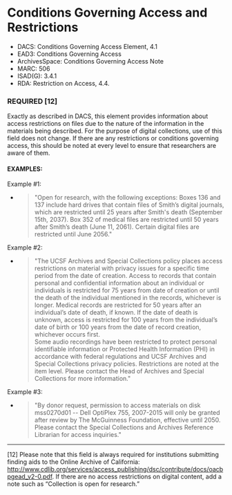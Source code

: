 # Conditions Governing Access and Restrictions

* DACS: Conditions Governing Access Element, 4.1 
* EAD3: Conditions Governing Access <accessrestrict>
* ArchivesSpace: Conditions Governing Access Note
* MARC: 506
* ISAD(G): 3.4.1
* RDA: Restriction on Access, 4.4.

### REQUIRED [12]
Exactly as described in DACS, this element provides information about access restrictions on files due to the nature of the information in the materials being described. For the purpose of digital collections, use of this field does not change. If there are any restrictions or conditions governing access, this should be noted at every level to ensure that researchers are aware of them. 

#### EXAMPLES:
Example #1:
* >"Open for research, with the following exceptions: Boxes 136 and 137 include hard drives that contain files of Smith’s digital journals, which are restricted until 25 years after Smith's death (September 15th, 2037). Box 352 of medical files are restricted until 50 years after Smith’s death (June 11, 2061). Certain digital files are restricted until June 2056."

Example #2:
* >"The UCSF Archives and Special Collections policy places access restrictions on material with privacy issues for a specific time period from the date of creation. Access to records that contain personal and confidential information about an individual or individuals is restricted for 75 years from date of creation or until the death of the individual mentioned in the records, whichever is longer.  Medical records are restricted for 50 years after an individual’s date of death, if known. If the date of death is unknown, access is restricted for 100 years from the individual’s date of birth or 100 years from the date of record creation, whichever occurs first.
<br/>  Some audio recordings have been restricted to protect personal identifiable information or Protected Health Information (PHI) in accordance with federal regulations and UCSF Archives and Special Collections privacy policies. Restrictions are noted at the item level. Please contact the Head of Archives and Special Collections for more information."

Example #3:
* >"By donor request, permission to access materials on disk mss0270d01 -- Dell OptiPlex 755, 2007-2015 will only be granted after review by The McGuinness Foundation, effective until 2050. Please contact the Special Collections and Archives Reference Librarian for access inquiries."
___
[12] Please note that this field is always required for institutions submitting finding aids to the Online Archive of California: http://www.cdlib.org/services/access_publishing/dsc/contribute/docs/oacbpgead_v2-0.pdf. If there are no access restrictions on digital content, add a note such as “Collection is open for research.”
